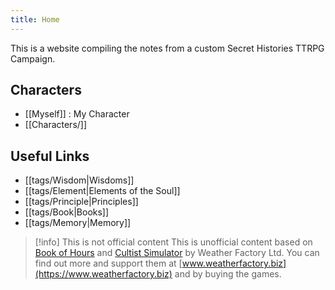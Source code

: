 ```yaml
---
title: Home
---
```


This is a website compiling the notes from a custom Secret Histories TTRPG Campaign.

## Characters

- [[Myself]] : My Character
- [[Characters/]]

## Useful Links

- [[tags/Wisdom|Wisdoms]]
- [[tags/Element|Elements of the Soul]]
- [[tags/Principle|Principles]]
- [[tags/Book|Books]]
- [[tags/Memory|Memory]]

> [!info] This is not official content
> This is unofficial content based on [Book of Hours](https://store.steampowered.com/app/1028310/BOOK_OF_HOURS/) and [Cultist Simulator](https://store.steampowered.com/app/718670/Cultist_Simulator/) by Weather Factory Ltd. You can find out more and support them at [www.weatherfactory.biz](https://www.weatherfactory.biz) and by buying the games.

